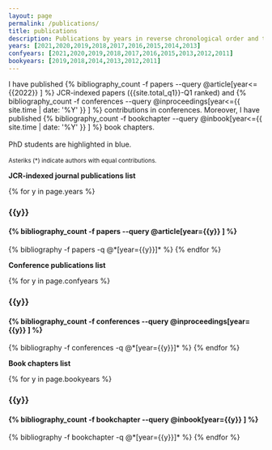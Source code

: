 ```yaml
---
layout: page
permalink: /publications/
title: publications
description: Publications by years in reverse chronological order and type.
years: [2021,2020,2019,2018,2017,2016,2015,2014,2013]
confyears: [2021,2020,2019,2018,2017,2016,2015,2013,2012,2011]
bookyears: [2019,2018,2014,2013,2012,2011]
---
```

I have published {% bibliography_count -f papers --query @article[year<={{2022}} ] %} JCR-indexed papers
({{site.total_q1}}-Q1 ranked) and {% bibliography_count -f conferences --query @inproceedings[year<={{ site.time | date: '%Y' }} ] %} 
contributions in conferences. Moreover, I have published {% bibliography_count -f bookchapter --query @inbook[year<={{ site.time | date: '%Y' }} ] %}
book chapters.
<br>
<br>
PhD students are highlighted in blue.
<br>
<br>
<small>Asteriks (*) indicate authors with equal contributions.</small>

<strong>JCR-indexed journal publications list</strong>

{% for y in page.years %}
  <h3 class="year">{{y}}</h3>
  <h4 class="number">{% bibliography_count -f papers --query @article[year={{y}} ] %}</h4>
  {% bibliography -f papers -q @*[year={{y}}]* %}
{% endfor %}

<strong>Conference publications list</strong>

{% for y in page.confyears %}
  <h3 class="year">{{y}}</h3>
  <h4 class="number">{% bibliography_count -f conferences --query @inproceedings[year={{y}} ] %}</h4>
  {% bibliography -f conferences -q @*[year={{y}}]* %}
{% endfor %}

<strong>Book chapters list</strong>

{% for y in page.bookyears %}
  <h3 class="year">{{y}}</h3>
  <h4 class="number">{% bibliography_count -f bookchapter --query @inbook[year={{y}} ] %}</h4>
  {% bibliography -f bookchapter -q @*[year={{y}}]* %}
{% endfor %}
